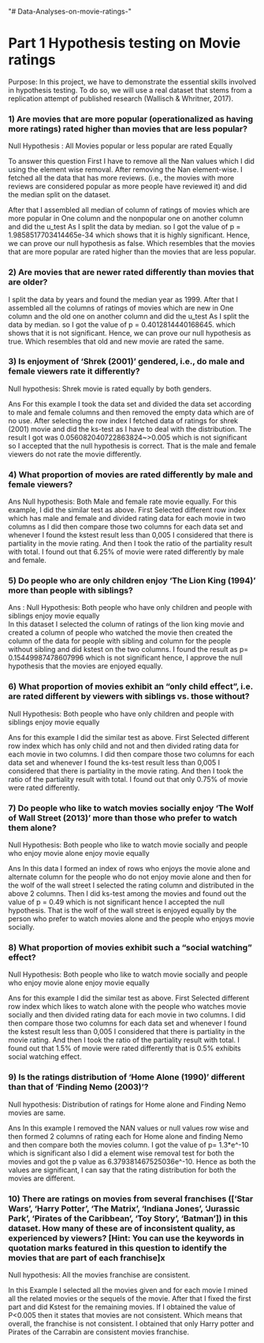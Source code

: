 "# Data-Analyses-on-movie-ratings-" 
# Part 1 Hypothesis testing on Movie ratings
 Purpose: In this project, we have to demonstrate the essential skills involved in hypothesis testing. To do so, we will use a real dataset that stems from a replication attempt of published research (Wallisch & Whritner, 2017). 

### 1)	Are movies that are more popular (operationalized as having more ratings) rated higher than movies that are less popular? 
 Null Hypothesis : All Movies popular or less popular are rated Equally 

To answer this question First I have to remove all the Nan values which I did using the element wise removal. After removing the Nan element-wise. I fetched all the data that has more reviews. (i.e., the movies with more reviews are considered popular as more people have reviewed it) and did the median split on the dataset.

After that I assembled all median of column of ratings of movies which are more popular in One column and the nonpopular one on another column and did the u_test As I split the data by median. so I got the value of p = 1.9858517703414465e-34 which shows that it is highly significant. Hence, we can prove our null hypothesis as false. Which resembles that the movies that are more popular are rated higher than the movies that are less popular.

### 2)	 Are movies that are newer rated differently than movies that are older? 

I split the data by years and found the median year as 1999. After that I assembled all the columns of ratings of movies which are new in One column and the old one on another column and did the u_test As I split the data by median. so I got the value of p = 0.4012814440168645. which shows that it is not significant. Hence, we can prove our null hypothesis as true. Which resembles that old and new movie are rated the same.

### 3)	 Is enjoyment of ‘Shrek (2001)’ gendered, i.e., do male and female viewers rate it differently?

Null hypothesis:  Shrek movie is rated equally by both genders.

Ans For this example I took the data set and divided the data set according to male and female columns and then removed the empty data which are of no use. After selecting the row index I fetched data of ratings for shrek (2001) movie and did the ks-test as I have to deal with the distribution.  The result I got was 0.056082040722863824~>0.005 which is not significant so I accepted that the null hypothesis is correct. That is the male and female viewers do not rate the movie differently.

### 4)	 What proportion of movies are rated differently by male and female viewers?

Ans 
Null hypothesis: Both Male and female rate movie equally. 
For this example, I did the similar test as above. First Selected different row index which has male and female and divided rating data for each movie in two columns as I did then compare those two columns for each data set and whenever I found the kstest result less than 0,005 I considered that there is partiality in the movie rating. And then I took the ratio of the partiality result with total. I found out that 6.25% of movie were rated differently by male and female.

### 5)	 Do people who are only children enjoy ‘The Lion King (1994)’ more than people with siblings?
Ans : 
Null Hypothesis: Both people who have only children and people with siblings enjoy movie equally  
In this dataset I selected the column of ratings of the lion king movie and created a column of people who watched the movie then created the column of the data for people with sibling and column for the people without sibling and did kstest on the two columns. I found the result as p=   0.15449987478607996 which is not significant hence, I approve the null hypothesis that the movies are enjoyed equally.

### 6)	 What proportion of movies exhibit an “only child effect”, i.e. are rated different by viewers with siblings vs. those without?

Null Hypothesis: Both people who have only children and people with siblings enjoy movie equally 

Ans for this example I did the similar test as above. First Selected different row index which has only child and not and then divided rating data for each movie in two columns. I did then compare those two columns for each data set and whenever I found the ks-test result less than 0,005 I considered that there is partiality in the movie rating. And then I took the ratio of the partiality result with total. I found out that only 0.75% of movie were rated differently. 

### 7)	 Do people who like to watch movies socially enjoy ‘The Wolf of Wall Street (2013)’ more than those who prefer to watch them alone?

Null Hypothesis: Both people who like to watch movie socially and people who enjoy movie alone enjoy movie equally 

Ans In this data I formed an index of rows who enjoys the movie alone and alternate column for the people who do not enjoy movie alone and then for the wolf of the wall street I selected the rating column and distributed in the above 2 columns. Then I did ks-test among the movies and found out the value of p = 0.49 which is not significant hence I accepted the null hypothesis. That is the wolf of the wall street is enjoyed equally by the person who prefer to watch movies alone and the people who enjoys movie socially.

### 8)	 What proportion of movies exhibit such a “social watching” effect?

Null Hypothesis: Both people who like to watch movie socially and people who enjoy movie alone enjoy movie equally

Ans for this example I did the similar test as above. First Selected different row index which likes to watch alone with the people who watches movie socially and then divided rating data for each movie in two columns. I did then compare those two columns for each data set and whenever I found the kstest result less than 0,005 I considered that there is partiality in the movie rating. And then I took the ratio of the partiality result with total. I found out that 1.5% of movie were rated differently that is 0.5% exhibits social watching effect.

### 9)	 Is the ratings distribution of ‘Home Alone (1990)’ different than that of ‘Finding Nemo (2003)’?

Null hypothesis: Distribution of ratings for Home alone and Finding Nemo movies are same.
 
Ans In this example I removed the NAN values or null values row wise and then formed 2 columns of rating each for Home alone and finding Nemo and then compare both the movies column. I got the value of p= 1.3*e^-10 which is significant also I did a element wise removal test for both the movies and got the p value as 6.379381467525036e^-10. Hence as both the values are significant, I can say that the rating distribution for both the movies are different. 

### 10)	 There are ratings on movies from several franchises ([‘Star Wars’, ‘Harry Potter’, ‘The Matrix’, ‘Indiana Jones’, ‘Jurassic Park’, ‘Pirates of the Caribbean’, ‘Toy Story’, ‘Batman’]) in this dataset. How many of these are of inconsistent quality, as experienced by viewers? [Hint: You can use the keywords in quotation marks featured in this question to identify the movies that are part of each franchise]x

Null hypothesis: All the movies franchise are consistent.

In this Example I selected all the movies given and for each movie I mined all the related movies or the sequels of the movie. After that I fixed the first part and did Kstest for the remaining movies. If I obtained the value of P<0.005 then it states that movies are not consistent. Which means that overall, the franchise is not consistent. I obtained that only Harry potter and Pirates of the Carrabin are consistent movies franchise.



